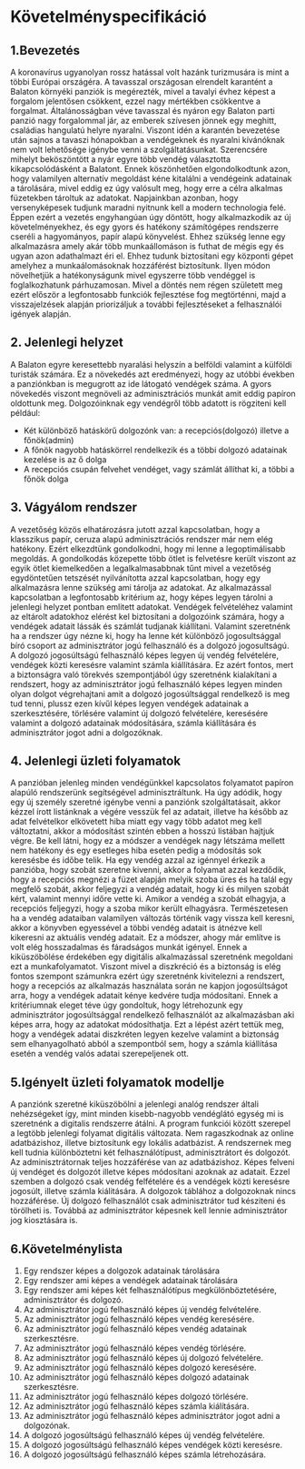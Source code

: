 # Követelményspecifikáció

## 1.Bevezetés

A koronavírus ugyanolyan rossz hatással volt hazánk turizmusára is mint a többi Európai országéra.
 A tavasszal országosan elrendelt karantént a Balaton környéki panziók is megérezték, mivel a tavalyi évhez képest
 a forgalom jelentősen csökkent, ezzel nagy mértékben csökkentve a forgalmat.
 Általánosságban véve tavasszal és nyáron egy Balaton parti panzió nagy forgalommal jár,
 az emberek szívesen jönnek egy meghitt, családias hangulatú helyre nyaralni.
 Viszont idén a karantén bevezetése után sajnos a tavaszi hónapokban a vendégeknek és nyaralni kívánóknak
 nem volt lehetősége igénybe venni a szolgáltatásunkat.
 Szerencsére mihelyt beköszöntött a nyár egyre több vendég választotta kikapcsolódásként a Balatont.
 Ennek köszönhetően elgondolkodtunk azon, hogy valamilyen alternatív megoldást kéne kitalálni a vendégeink
 adatainak a tárolására, mivel eddig ez úgy valósult meg, hogy erre a célra alkalmas füzetekben tároltuk az adatokat.
 Napjainkban azonban, hogy versenyképesek tudjunk maradni nyitnunk kell a modern technologia felé.
 Éppen ezért a vezetés engyhangúan úgy döntött, hogy alkalmazkodik az új követelményekhez,
 és egy gyors és hatékony számítógépes rendszerre cseréli a hagyományos, papír alapú könyvelést.
 Ehhez szükség lenne egy alkalmazásra amely akár több munkaállomáson is futhat de mégis egy és ugyan azon
 adathalmazt éri el. Ehhez tudunk biztosítani egy központi gépet amelyhez a munkaálomásoknak hozzáférést
 biztosítunk. Ilyen módon növelhetjük a hatékonyságunk mivel egyszerre több vendéggel is foglalkozhatunk
 párhuzamosan. Mivel a döntés nem régen született meg ezért először a legfontosabb funkciók fejlesztése
 fog megtörténni, majd a visszajelzések alapján priorizáljuk a további fejlesztéseket a felhasználói
 igények alapján.
 
## 2. Jelenlegi helyzet

A Balaton egyre keresettebb nyaralási helyszín a belföldi valamint a külföldi turisták számára.
Ez a növekedés azt eredményezi, hogy az utóbbi években a panziónkban is megugrott az ide látogató vendégek száma.
A gyors növekedés viszont megnöveli az adminisztrációs munkát amit eddig papíron oldottunk meg.
Dolgozóinknak egy vendégről több adatott is rögziteni kell például:

* Két különböző hatáskörű dolgozónk van: a recepciós(dolgozó) illetve a főnök(admin)
* A főnök  nagyobb hatáskörrel rendelkezik és a többi dolgozó adatainak kezelése is az ő dolga
* A recepciós csupán felvehet vendéget, vagy számlát állíthat ki, a többi a főnök dolga

## 3. Vágyálom rendszer

A vezetőség közös elhatározásra jutott azzal kapcsolatban, hogy a klasszikus papír, ceruza alapú adminisztrációs rendszer már nem elég hatékony. Ezért elkezdtünk gondolkodni, hogy mi lenne a legoptimálisabb megoldás. A gondolkodás közepette több ötlet is felvetésre került viszont az egyik ötlet kiemelkedően a legalkalmasabbnak tűnt mivel a vezetőség egydöntetűen tetszését nyilvánította azzal kapcsolatban, hogy egy alkalmazásra lenne szükség ami tárolja az adatokat. Az alkalmazással kapcsolatban a legfontosabb kritérium az, hogy képes legyen tárolni a jelenlegi helyzet pontban emlitett adatokat. Vendégek felvételéhez valamint az eltárolt adatokhoz elérést kel biztosítani a dolgozóink számára, hogy a vendégek adatait lássák és számlát tudjanak kiállítani. Valamint szeretnénk ha a rendszer úgy nézne ki, hogy ha lenne két különböző jogosultsággal bíró csoport az adminisztrátor jogú felhasználó és a dolgozó jogosultságú. A dolgozó jogosúltságú felhasználó képes legyen új vendég felvételére, vendégek közti keresésre valamint számla kiállítására. Ez azért fontos, mert a biztonságra való törekvés szempontjából úgy szeretnénk kialakítani a rendszert, hogy az adminisztrátor jogú felhasználó képes legyen minden olyan dolgot végrehajtani amit a dolgozó jogosúltsággal rendelkező is meg tud tenni, plussz ezen kívűl képes legyen vendégek adatainak a szerkesztésére, törlésére valamint új dolgozó felvételére, keresésére valamint a dolgozó adatainak módosítására, számla kiállítására és adminisztrátor jogot adni a dolgozóknak.

## 4. Jelenlegi üzleti folyamatok

A panzióban jelenleg minden vendégünkkel kapcsolatos folyamatot papíron alapúló rendszerünk segítségével adminisztráltunk. Ha úgy adódik, hogy egy új személy szeretné igénybe venni a panziónk szolgáltatásait, akkor kézzel írott listánknak a végére vesszük fel az adatait, illetve ha később az adat felvételkor elkövetett hiba miatt egy vagy több adatot meg kell változtatni, akkor a módosítást szintén ebben a hosszú listában hajtjuk végre. Be kell látni, hogy ez a módszer a vendégek nagy létszáma mellett nem hatékony és egy esetleges hiba esetén pedig a módosítás sok keresésbe és időbe telik. Ha egy vendég azzal az igénnyel érkezik a panzióba, hogy szobát szeretne kivenni, akkor a folyamat azzal kezdődik, hogy a recepciós megnézi a füzet alapján melyik szoba üres és ha talál egy megfelő szobát, akkor feljegyzi a vendég adatait, hogy ki és milyen szobát kért, valamint mennyi időre vette ki. Amikor a vendég a szobát elhagyja, a recepciós feljegyzi, hogy a szoba mikor került elhagyásra. Természetesen ha a vendég adataiban valamilyen változás történik vagy vissza kell keresni, akkor a könyvben egyessével a többi vendég adatait is átnézve kell kikeresni az aktuális vendég adatait. Ez a módszer, ahogy már említve is volt elég hosszadalmas és fáradságos munkát igényel. Ennek a kiküszöbölése érdekében egy digitális alkalmazással szeretnénk megoldani ezt a munkafolyamatot. Viszont mivel a diszkréció és a biztonság is elég fontos szempont számunkra ezért úgy szeretnénk kivitelezni a rendszert, hogy a recepciós az alkalmazás használata során ne kapjon jogosúltságot arra, hogy a vendégek adatait kénye kedvére tudja módosítani. Ennek a kritériumnak eleget téve úgy gondoltuk, hogy létrehozunk egy adminisztrátor jogosúltsággal rendelkező felhasználót az alkalmazásban aki képes arra, hogy az adatokat módosíthatja. Ezt a lépést azért tettük meg, hogy a vendégek adatai diszkréten legyen kezelve valamint a biztonság sem elhanyagolható abból a szempontból sem, hogy a számla kiállítása esetén a vendég valós adatai szerepeljenek ott.

## 5.Igényelt üzleti folyamatok modellje

A panziónk szeretné kiküszöbölni a jelenlegi analóg rendszer általi nehézségeket így, mint minden kisebb-nagyobb vendéglátó egység mi is szeretnénk a digitalis rendszerre átálni. A program funkciói között szerepel a legtöbb jelenlegi folyamat digitális változata. Nem ragaszkodnak az online adatbázishoz, illetve biztosítunk egy lokális adatbázist. A rendszernek meg kell tudnia különböztetni két felhasználótípust, adminisztrátort és dolgozót. Az adminisztrátornak teljes hozzáférése van az adatbázishoz. Képes felveni új vendéget és dolgozót illetve képes módosítani azoknak az adatait. Ezzel szemben a dolgozó csak vendég felfételére és a vendégek közti keresésre jogosúlt, illetve számla kiálitására. A dolgozok táblához a dolgozoknak nincs hozzáférése. Új dolgozó felhasználót csak adminisztrátor tud késziteni és törölheti is. Továbbá az adminisztrátor képesnek kell lennie adminisztrátor jog kiosztására is.

## 6.Követelménylista

1. Egy rendszer képes a dolgozok adatainak tárolására
2. Egy rendszer ami képes a vendégek adatainak tárolására
3. Egy rendszer ami képes két felhasználótípus megkülönböztetésére, adminisztrátor és dolgozó.
4. Az adminisztrátor jogú felhasználó képes új vendég felvételére.
5. Az adminisztrátor jogú felhasználó képes vendég keresésére.
6. Az adminisztrátor jogú felhasználó képes vendég adatainak szerkesztésre.
7. Az adminisztrátor jogú felhasználó képes vendég törlésére.
8. Az adminisztrátor jogú felhasználó képes új dolgozó felvételére.
9. Az adminisztrátor jogú felhasználó képes dolgozó keresésére.
10. Az adminisztrátor jogú felhasználó képes dolgozó adatainak szerkesztésre.
11. Az adminisztrátor jogú felhasználó képes dolgozó törlésére.
12. Az adminisztrátor jogú felhasználó képes számla kiálítására.
13. Az adminisztrátor jogú felhasználó képes adminisztrátor jogot adni a dolgozónak.
14. A dolgozó jogosúltságú felhasználó képes új vendég felvételére.
15. A dolgozó jogosúltságú felhasználó képes vendégek közti keresésre.
16. A dolgozó jogosúltságú felhasználó képes számla létrehozására.